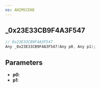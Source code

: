 ```yaml
---
ns: ANIMSCENE
---
```

## _0x23E33CB9F4A3F547

```c
// 0x23E33CB9F4A3F547
Any _0x23E33CB9F4A3F547(Any p0, Any p1);
```

## Parameters
* **p0**:
* **p1**:
